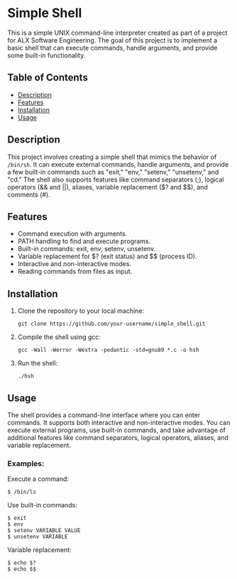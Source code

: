 # Simple Shell

This is a simple UNIX command-line interpreter created as part of a project for ALX Software Engineering. The goal of this project is to implement a basic shell that can execute commands, handle arguments, and provide some built-in functionality.

## Table of Contents
- [Description](#description)
- [Features](#features)
- [Installation](#installation)
- [Usage](#usage)

## Description

This project involves creating a simple shell that mimics the behavior of `/bin/sh`. It can execute external commands, handle arguments, and provide a few built-in commands such as "exit," "env," "setenv," "unsetenv," and "cd." The shell also supports features like command separators (;), logical operators (&& and ||), aliases, variable replacement ($? and $$), and comments (#).

## Features

- Command execution with arguments.
- PATH handling to find and execute programs.
- Built-in commands: exit, env, setenv, unsetenv.
- Variable replacement for $? (exit status) and $$ (process ID).
- Interactive and non-interactive modes.
- Reading commands from files as input.

## Installation

1. Clone the repository to your local machine:

   ```shell
   git clone https://github.com/your-username/simple_shell.git
   ```

2. Compile the shell using gcc:

   ```shell
   gcc -Wall -Werror -Wextra -pedantic -std=gnu89 *.c -o hsh
   ```

3. Run the shell:

   ```shell
   ./hsh
   ```

## Usage

The shell provides a command-line interface where you can enter commands. It supports both interactive and non-interactive modes. You can execute external programs, use built-in commands, and take advantage of additional features like command separators, logical operators, aliases, and variable replacement.

### Examples:

Execute a command:
```shell
$ /bin/ls
```

Use built-in commands:
```shell
$ exit
$ env
$ setenv VARIABLE VALUE
$ unsetenv VARIABLE
```

Variable replacement:
```shell
$ echo $?
$ echo $$
```
